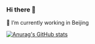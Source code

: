 ### Hi there 👋


🔭 I’m currently working in Beijing





[![Anurag's GitHub stats](https://github-readme-stats.vercel.app/api?username=m3terpreter&show_icons=true&hide=prs,issues,contribs&theme=synthwave)](https://github.com/anuraghazra/github-readme-stats)

